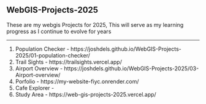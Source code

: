 ## WebGIS-Projects-2025
These are my webgis Projects for 2025, This will serve as my learning progress as I continue to evolve for years
<hr>

<ol>
  <li> Population Checker - https://joshdels.github.io/WebGIS-Projects-2025/01-population-checker/ </li>
  <li> Trail Sights - https://trailsights.vercel.app/ </li>
  <li> Airport Overview - https://joshdels.github.io/WebGIS-Projects-2025/03-Airport-overview/  </li>
  <li> Porfolio - https://my-website-fiyc.onrender.com/ </li>
  <li> Cafe Explorer -  </li>
  <li> Study Area - https://web-gis-projects-2025.vercel.app/ </li>
</ol>
